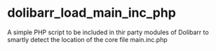 # dolibarr_load_main_inc_php
A simple PHP script to be included in thir party modules of Dolibarr to smartly detect the location of the core file main.inc.php

